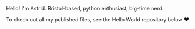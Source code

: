 Hello! I'm Astrid. Bristol-based, python enthusiast, big-time nerd.

To check out all my published files, see the Hello World repository below ♥️
<!---
AstridAmery/AstridAmery is a ✨ special ✨ repository because its `README.md` (this file) appears on your GitHub profile.
You can click the Preview link to take a look at your changes.
--->
